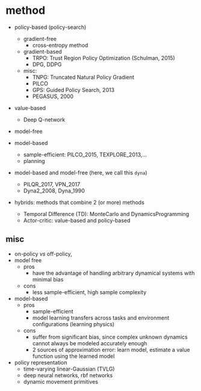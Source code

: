 # method

* policy-based (policy-search)
  * gradient-free
    * cross-entropy method
  * gradient-based
    * TRPO: Trust Region Policy Optimization (Schulman, 2015)
    * DPG, DDPG
  * misc:
    * TNPG: Truncated Natural Policy Gradient
    * PILCO
    * GPS: Guided Policy Search, 2013
    * PEGASUS, 2000

* value-based
  * Deep Q-network

* model-free

* model-based
  * sample-efficient:
    PILCO_2015, TEXPLORE_2013,...
  * planning

* model-based and model-free (here, we call this `dyna`)
  * PILQR_2017, VPN_2017
  * Dyna2_2008, Dyna_1990

* hybrids: methods that combine 2 (or more) methods
  * Temporal Difference (TD): MonteCarlo and DynamicsProgramming
  * Actor-critic: value-based and policy-based

## misc
* on-policy _vs_ off-policy,
* model free
  * pros
    * have the advantage of handling arbitrary dynamical systems with minimal bias
  * cons
    * less sample-efficient, high sample complexity
* model-based
  * pros
    * sample-efficient
    * model learning transfers across tasks and environment configurations (learning physics)
  * cons
    * suffer from significant bias, since complex unknown dynamics cannot
      always be modeled accurately enough
    * 2 sources of approximation error: learn model, estimate a value function
      using the learned model
* policy representation
  * time-varying linear-Gaussian (TVLG)
  * deep neural networks, rbf networks
  * dynamic movement primitives
